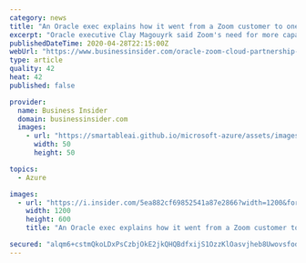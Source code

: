 ```yaml
---
category: news
title: "An Oracle exec explains how it went from a Zoom customer to one of its key cloud providers in a matter of weeks"
excerpt: "Oracle executive Clay Magouyrk said Zoom's need for more capacity led it to the tech giant's cloud platform."
publishedDateTime: 2020-04-28T22:15:00Z
webUrl: "https://www.businessinsider.com/oracle-zoom-cloud-partnership-capacity-2020-4"
type: article
quality: 42
heat: 42
published: false

provider:
  name: Business Insider
  domain: businessinsider.com
  images:
    - url: "https://smartableai.github.io/microsoft-azure/assets/images/organizations/businessinsider.com-50x50.jpg"
      width: 50
      height: 50

topics:
  - Azure

images:
  - url: "https://i.insider.com/5ea882cf69852541a87e2866?width=1200&format=jpeg"
    width: 1200
    height: 600
    title: "An Oracle exec explains how it went from a Zoom customer to one of its key cloud providers in a matter of weeks"

secured: "alqm6+cstmQkoLDxPsCzbjOkE2jkQHQBdfxijS1OzzKlOasvjheb8Uwovsfod1hd3q6OW88WcWaAYUgV8bXbzXwry8CHm2EbY/3gvoR179vTs6yaX60RL0zmF69/mMN3woIGch0vnjcurkZn8Ppc5vISKM+WbNEmfjQLUNc02wz0zZq3Ph2C+u9xQlicdnQB8/VGZ87t2kPVaCyuR1UXR4hFzpF3bJ5tGlVb1+L/c3IOMWB5B//DmAHym+XR5zABgvMhRFqARpuYQ+lfpZ+uKBgkUUHIv7aiGPF8ldgq/YhbfpUuOXNzDhFSlV8dQKFQlrL6dPfVo8gaXXQ51/KFlfrpw+ZpOs4sk3wTpWMndOYAhNBEqLAwNPmggHxrmZ10hirg2oMg4jIx2fH+hAnFs4abhLRFRhKJiNcqibmAufWDecnUTGI2kDjiD+Ylp4giartP0fIX701BU3yvSqXpi7x1RpinqSUbT75wh7RDkmo=;RPIUt4fqREu7gL4JMJt+Yw=="
---
```


